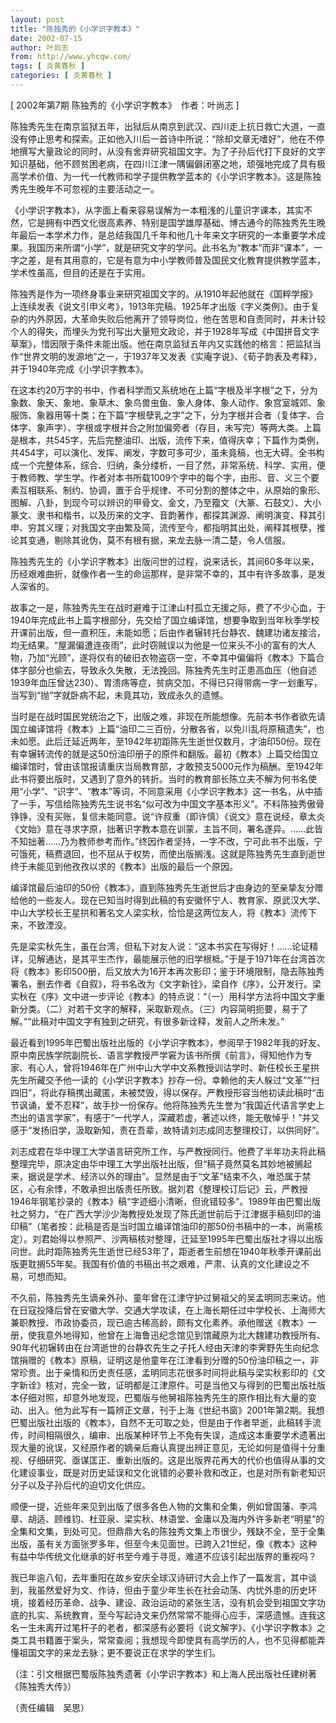 ```yaml
---
layout: post
title: "陈独秀的《小学识字教本》"
date: 2002-07-15
author: 叶尚志
from: http://www.yhcqw.com/
tags: [ 炎黄春秋 ]
categories: [ 炎黄春秋 ]
---
```



[ 2002年第7期 陈独秀的《小学识字教本》　作者：叶尚志 ]


陈独秀先生在南京监狱五年，出狱后从南京到武汉、四川走上抗日救亡大道，一直没有停止思考和探索。正如他入川后一首诗中所说：“除却文章无嗜好”，他在不停地撰写大量政论的同时，从没有舍弃研究祖国文字。为了子孙后代打下良好的文字知识基础，他不顾贫困老病，在四川江津一隅偏僻闭塞之地，顽强地完成了具有极高学术价值、为一代一代教师和学子提供教学蓝本的《小学识字教本》。这是陈独秀先生晚年不可忽视的主要活动之一。


《小学识字教本》，从字面上看来容易误解为一本粗浅的儿童识字课本，其实不然，它是拥有中西文化很高素养、特别是国学雄厚基础、博古通今的陈独秀先生晚年最后一本学术力作，是总结我国几千年和他几十年来文字研究的一本重要学术成果。我国历来所谓“小学”，就是研究文字的学问。此书名为“教本”而非“课本”，一字之差，是有其用意的，它是有意为中小学教师普及国民文化教育提供教学蓝本，学术性虽高，但目的还是在于实用。


陈独秀是作为一项终身事业来研究祖国文字的。从1910年起他就在《国粹学报》上连续发表《说文引申义考》，1913年完稿、1925年才出版《字义类例》。由于复杂的内外原因，大革命失败后他离开了领导岗位，他在苦思和自责同时，并未计较个人的得失，而埋头为党刊写出大量短文政论，并于1928年写成《中国拼音文字草案》，惜因限于条件未能出版。他在南京监狱五年内又实践他的格言：把监狱当作“世界文明的发源地”之一，于1937年又发表《实庵字说》、《荀子韵表及考释》，并于1940年完成《小学识字教本》。


在这本约20万字的书中，作者科学而又系统地在上篇“字根及半字根”之下，分为象数、象天、象地、象草木、象鸟兽虫鱼、象人身体、象人动作、象宫室城郊、象服饰、象器用等十类；在下篇“字根孽乳之字”之下，分为字根并合者（复体字、合体字、象声字）、字根或字根并合之附加偏旁者（存目，未写完）等两大类。上篇是根本，共545字，先后完整油印、出版，流传下来，值得庆幸；下篇作为类例，共454字，可以演化、发挥、阐发，字数可多可少，虽未竟稿，也无大碍。全书构成一个完整体系，综合、归纳，条分缕析，一目了然，非常系统、科学、实用，便于教师教、学生学。作者对本书所载1009个字中的每个字，由形、音、义三个要素互相联系、制约、协调，置于合乎规律、不可分割的整体之中，从原始的象形、图解、八卦，到现今可以辨识的甲骨文、金文，乃至籀文（大篆、石鼓文）、大小篆文、隶书和楷书，以及历来的文字、音韵著作，都探其渊源、阐明演变、释其引申、穷其义理；对我国文字由繁及简，流传至今，都指明其出处，阐释其根孽，推论其变通，剔除其讹伪，莫不有根有据，来龙去脉一清二楚，令人信服。

陈独秀先生的《小学识字教本》出版问世的过程，说来话长，其间60多年以来，历经艰难曲折，就像作者一生的命运那样，是非常不幸的，其中有许多故事，是发人深省的。


故事之一是，陈独秀先生在战时避难于江津山村孤立无援之际，费了不少心血，于1940年完成此书上篇字根部分，先交给了国立编译馆，想要争取到当年秋季学校开课前出版，但一直积压，未能如愿；后由作者辗转托台静农、魏建功诸友接洽，均无结果。“屋漏偏遭连夜雨”，此时窃贼误以为他是一位来头不小的富有的大人物，乃加“光顾”，遂将仅有的破旧衣物盗窃一空，不幸其中偏偏将《教本》下篇合体字部分也偷去，导致永久失散，无法挽回。陈独秀先生时正患高血压（他自述1939年血压曾达230）、胃溃疡等症，贫病交加，不得已只得带病一字一划重写，当写到“抛”字就卧病不起，未竟其功，致成永久的遗憾。


当时是在战时国民党统治之下，出版之难，非现在所能想像。先前本书作者欲先请国立编译馆将《教本》上篇“油印二三百份，分散各省，以免川乱将原稿遗失”，也未如愿。此后迁延近两年，至1942年初距陈先生逝世仅数月，才油印50份。现在有幸辗转流传的就是这50份油印册子的原件和翻版。最初《教本》上篇交给国立编译馆时，曾由该馆报请重庆当局教育部，才敢预支5000元作为稿酬。至1942年此书将要出版时，又遇到了意外的转折。当时的教育部长陈立夫不解为何书名使用“小学”、“识字”、“教本”等词，不同意采用《小学识字教本》这一书名，从中插了一手，写信给陈独秀先生说书名“似可改为中国文字基本形义”。不料陈独秀傲骨铮铮，没有买账，复信未能同意。说“许叔重（即许慎）《说文》意在说经，章太炎《文始》意在寻求字原，拙著识字教本意在训蒙，主旨不同，署名遂异。……此皆不知拙著……乃为教师参考而作。”终因作者坚持，一字不改，宁可此书不出版，宁可饿死，稿费退回，也不屈从于权势，而使出版搁浅。这就是陈独秀先生直到逝世终于未能见到他孜孜以求的《教本》出版的最后一个原因。


编译馆最后油印的50份《教本》，直到陈独秀先生逝世后才由身边的至亲挚友分赠给他的一些友人。现在已知当时得到此稿的有安徽怀宁人、教育家、原武汉大学、中山大学校长王星拱和著名文人梁实秋，恰恰是这两位友人，将《教本》流传下来，不致湮没。


先是梁实秋先生，虽在台湾，但私下对友人说：“这本书实在写得好！……论证精详，见解通达，是其平生杰作，最能展示他的旧学根柢。”于是于1971年在台湾首次将《教本》影印500册，后又放大为16开本再次影印；鉴于环境限制，隐去陈独秀署名，删去作者《自叙》，将书名改为《文字新铨》，梁自作《序》，公开发行。梁实秋在《序》文中进一步评论《教本》的特点说：“（一）用科学方法将中国文字重新分类。（二）对若干文字的解释，采取新观点。（三）内容简明扼要，易于了解。”“此稿对中国文字有独到之研究，有很多新诠释，发前人之所未发。”


最近看到1995年巴蜀出版社出版的《小学识字教本》，参阅早于1982年我的好友、原中南民族学院副院长、语言学教授严学窘为该书所撰《前言》，得知他作为专家、有心人，曾将1946年在广州中山大学中文系教授训诂学时、新任校长王星拱先生所藏交予他一读的《小学识字教本》抄存一份。幸赖他的夫人躲过“文革”“扫四旧”，将此存稿携出藏匿，未被焚毁，得以保存。严教授形容当他初读此稿时“击节讽诵，爱不忍释”，故手抄一份保存。他将陈独秀先生誉为“我国近代语言学史上杰出的语言学家”，有感于“一代学人，深藏若虚，著述以终，能无敬悼乎！”并又感于“发扬旧学，汲取新知，责在吾辈，故特请刘志成同志整理校订，以供同好”。


刘志成君在华中理工大学语言研究所工作，与严教授同行。他费了半年功夫将此稿整理完毕，原决定由华中理工大学出版社出版，但“稿子竟然莫名其妙地被搁起来，据说是学术、经济以外的理由”。显然是由于“文革”结束不久，唯恐属于禁区，心有余悸，不敢承担出版责任所致。据刘君《整理校订后记》云，严教授1946年钢笔抄录的《教本》稿“字迹细小清晰，但讹错较多”。1989年由巴蜀出版社之努力，“在广西大学沙少海教授处发现了陈氏逝世前后于江津据手稿刻印的油印稿”（笔者按：此稿是否是当时国立编译馆油印的那50份书稿中的一本，尚需核定）。刘君始得以参照严、沙两稿核对整理，迁延至1995年巴蜀出版社才得以出版问世。此时距陈独秀先生逝世已经53年了，距逝者生前想在1940年秋季开课前出版更耽搁55年矣。我国有价值的书稿出书之艰难，严肃、认真的文化建设之不易，可想而知。


不久前，陈独秀先生谪亲外孙、童年曾在江津守护过舅祖父的吴孟明同志来访。他在日寇投降后曾在安徽大学、交通大学攻读，在上海长期任过中学校长、上海师大兼职教授、市政协委员，现已逾古稀高龄，颇有文化素养。承他赠送《教本》一册，使我意外地得知，他曾在上海鲁迅纪念馆见到馆藏原为北大魏建功教授所有、90年代初辗转由在台湾逝世的台静农先生之子托人经由天津的李霁野先生向纪念馆捐赠的《教本》原稿，证明这是他童年在江津看到分赠的50份油印稿之一，非常珍贵。出于亲情和历史责任感，孟明同志花很多时间将此稿与梁实秋影印的《文字新诠》核对，完全一致，证明都是江津原件。可是当他又与得到的巴蜀出版社版本仔细对照，却意外地发现，巴蜀版与他舅祖陈独秀先生的原作相比有大量的变动、出入。他为此写有一篇辨正文章，刊于上海《世纪书窗》2001年第2期。我想巴蜀出版社出版的《教本》，自然不无可取之处，但是由于作者早逝，此稿转手流传，时间相隔很久，编审、出版某种环节上不免有失误，造成这本重要学术遗著出现大量的讹误，又经原作者的嫡亲后裔认真提出辨正意见，无论如何是值得十分重视、仔细研究、亟谋匡正、重新出版的。这是出版界花再大的代价也值得从事的文化建设事业，既是对历史延误和文化讹错的必要补救和改正，也是对所有新老知识分子以及子孙后代的迫切文化供应。


顺便一提，近些年来见到出版了很多各色人物的文集和全集，例如曾国藩、李鸿章、胡适、顾维钧、杜亚泉、梁实秋、林语堂、金庸以及海内外许多新老“明星”的全集和文集，到处可见。但鼎鼎大名的陈独秀文集上市很少，残缺不全，至于全集出版，虽有关方面张罗多年，但至今未见面世。已跨入21世纪，像《教本》这种有益中华传统文化继承的好书至今难于寻觅，难道不应该引起出版界的重视吗？


我已年逾八旬，去年重阳在故乡安庆全球汉诗研讨大会上作了一篇发言，其中谈到，我虽然爱好为文、作诗，但由于童少年生长在社会动荡、内忧外患的历史环境，接着经历革命、战争、建设、政治运动的紧张生活，没有机会受到祖国文字功底的扎实、系统教育，至今写起诗文来仍然常常不能得心应手，深感遗憾。连我这名一生未离开过笔杆子的老者，都深感有必要将《说文解字》、《小学识字教本》之类工具书籍置于案头，常常查阅；我想现今即使具有高学历的人，也不见得都能弄懂祖国文字的来龙去脉；更不要说正在求学的学生们。

（注：引文根据巴蜀版陈独秀遗著《小学识字教本》和上海人民出版社任建树著《陈独秀大传》）

（责任编辑　吴思）



